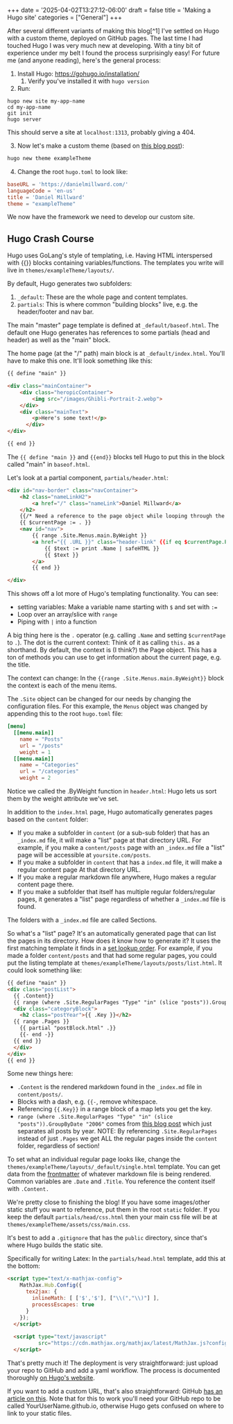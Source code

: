 +++
date = '2025-04-02T13:27:12-06:00'
draft = false
title = 'Making a Hugo site'
categories = ["General"]
+++


After several different variants of making this blog[^1] I've settled on Hugo with a custom theme, deployed on GitHub pages. The last time I had touched Hugo I was very much new at developing. With a tiny bit of experience under my belt I found the process surprisingly easy! For future me (and anyone reading), here's the general process:

1. Install Hugo: https://gohugo.io/installation/ 
	1. Verify you've installed it with `hugo version`
2. Run:

```
hugo new site my-app-name
cd my-app-name
git init
hugo server
```

This should serve a site at `localhost:1313`, probably giving a 404.

3. Now let's make a custom theme (based on [this blog post](https://retrolog.io/blog/creating-a-hugo-theme-from-scratch/)):
```bash
hugo new theme exampleTheme
```
4. Change the root `hugo.toml` to look like:
```toml
baseURL = 'https://danielmillward.com/'
languageCode = 'en-us'
title = 'Daniel Millward'
theme = "exampleTheme"
```

We now have the framework we need to develop our custom site. 
## Hugo Crash Course

Hugo uses GoLang's style of templating, i.e. Having HTML interspersed with {{}} blocks containing variables/functions. The templates you write will live in `themes/exampleTheme/layouts/`. 

By default, Hugo generates two subfolders:
1. `_default`: These are the whole page and content templates.
2. `partials`: This is where common "building blocks" live, e.g. the header/footer and nav bar.

The main "master" page template is defined at `_default/baseof.html`. The default one Hugo generates has references to some partials (head and header) as well as the "main" block.

The home page (at the "/" path) main block is at `_default/index.html`. You'll have to make this one. It'll look something like this:

```html
{{ define "main" }}

<div class="mainContainer">
    <div class="heropicContainer">
        <img src="/images/Ghibli-Portrait-2.webp">
    </div>
    <div class="mainText">
        <p>Here's some text!</p>
      </div>
</div>

{{ end }}
```

The `{{ define "main }}` and `{{end}}` blocks tell Hugo to put this in the block called "main" in `baseof.html`.

Let's look at a partial component, `partials/header.html`:

```html
<div id="nav-border" class="navContainer">
    <h2 class="nameLinkH2">
        <a href="/" class="nameLink">Daniel Millward</a>
    </h2>
    {{/* Need a reference to the page object while looping through the menus */}}
    {{ $currentPage := . }}
    <nav id="nav">
        {{ range .Site.Menus.main.ByWeight }}
        <a href="{{ .URL }}" class="header-link" {{if eq $currentPage.Path .URL}}style="font-weight: bold"{{end}}>
            {{ $text := print .Name | safeHTML }}
            {{ $text }}
        </a>  
        {{ end }}

</div>
```

This shows off a lot more of Hugo's templating functionality. You can see:
 - setting variables: Make a variable name starting with `$` and set with `:=`
 - Loop over an array/slice with `range`
 - Piping with `|` into a function

A big thing here is the `.` operator (e.g. calling `.Name` and setting `$currentPage` to `.`). The dot is the current context: Think of it as calling `this.` as a shorthand. By default, the context is (I think?) the Page object. This has a ton of methods you can use to get information about the current page, e.g. the title. 

The context can change: In the `{{range .Site.Menus.main.ByWeight}}` block the context is each of the menu items.

The `.Site` object can be changed for our needs by changing the configuration files. For this example, the `Menus` object was changed by appending this to the root `hugo.toml` file:
```toml
[menu]
  [[menu.main]]
    name = "Posts"
    url = "/posts"
    weight = 1
  [[menu.main]]
    name = "Categories"
    url = "/categories"
    weight = 2
```

Notice we called the .ByWeight function in `header.html`: Hugo lets us sort them by the weight attribute we've set.

In addition to the `index.html` page, Hugo automatically generates pages based on the `content` folder:

 - If you make a subfolder in `content` (or a sub-sub folder) that has an `_index.md` file, it will make a "list" page at that directory URL. For example, if you make a `content/posts` page with an `_index.md` file a "list" page will be accessible at `yoursite.com/posts`.
 - If you make a subfolder in `content` that has a `index.md` file, it will make a regular content page At that directory URL.
 - If you make a regular markdown file anywhere, Hugo makes a regular content page there.
 - If you make a subfolder that itself has multiple regular folders/regular pages, it generates a "list" page regardless of whether a `_index.md` file is found.

The folders with a `_index.md` file are called Sections.

So what's a "list" page? It's an automatically generated page that can list the pages in its directory. How does it know how to generate it? It uses the first matching template it finds in a [set lookup order](https://gohugo.io/templates/lookup-order/#section-templates). For example, if you made a folder `content/posts` and that had some regular pages, you could put the listing template at `themes/exampleTheme/layouts/posts/list.html`. It could look something like:
```html
{{ define "main" }}
<div class="postList">
  {{ .Content}}
  {{ range (where .Site.RegularPages "Type" "in" (slice "posts")).GroupByDate "2006" }}
  <div class="categoryBlock">
    <h2 class="postYear">{{ .Key }}</h2>
  {{ range .Pages }}
    {{ partial "postBlock.html" .}}
    {{- end -}}
  {{ end }}
  </div>
</div>
{{ end }}
```

Some new things here:

 - `.Content` is the rendered markdown found in the `_index.md` file in `content/posts/`.
 - Blocks with a dash, e.g. `{{-`, remove whitespace.
 - Referencing `{{.Key}}` in a range block of a map lets you get the key.
 - `range (where .Site.RegularPages "Type" "in" (slice "posts")).GroupByDate "2006"` comes from [this blog post](https://digitalnotions.net/divide-post-list-by-year-in-hugo/) which just separates all posts by year. NOTE: By referencing `.Site.RegularPages` instead of just `.Pages` we get ALL the regular pages inside the `content` folder, regardless of section!

To set what an individual regular page looks like, change the   `themes/exampleTheme/layouts/_default/single.html` template. You can get data from the [frontmatter](https://dpericich.medium.com/what-is-front-matter-and-how-is-it-used-to-create-dynamic-webpages-9d8dc053b457) of whatever markdown file is being rendered. Common variables are `.Date` and `.Title`. You reference the content itself with `.Content.`

We're pretty close to finishing the blog! If you have some images/other static stuff you want to reference, put them in the root `static` folder. If you keep the default `partials/head/css.html` then your main css file will be at `themes/exampleTheme/assets/css/main.css`.

It's best to add a `.gitignore` that has the `public` directory, since that's where Hugo builds the static site.

Specifically for writing Latex: In the `partials/head.html` template, add this at the bottom:
```html
<script type="text/x-mathjax-config">
    MathJax.Hub.Config({
      tex2jax: {
        inlineMath: [ ['$','$'], ["\\(","\\)"] ],
        processEscapes: true
      }
    });
  </script>
      
  <script type="text/javascript"
          src="https://cdn.mathjax.org/mathjax/latest/MathJax.js?config=TeX-AMS-MML_HTMLorMML">
  </script>
```

That's pretty much it! The deployment is very straightforward: just upload your repo to GitHub and add a yaml workflow. The process is documented thoroughly [on Hugo's website](https://gohugo.io/host-and-deploy/host-on-github-pages/).

If you want to add a custom URL, that's also straightforward: GitHub [has an article on this](https://docs.github.com/en/pages/configuring-a-custom-domain-for-your-github-pages-site). Note that for this to work you'll need your GitHub repo to be called YourUserName.github.io, otherwise Hugo gets confused on where to link to your static files.